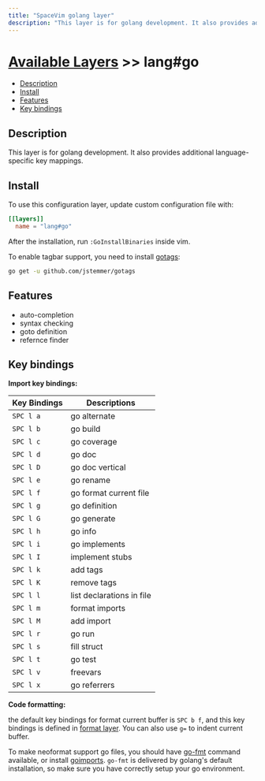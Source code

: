 ```yaml
---
title: "SpaceVim golang layer"
description: "This layer is for golang development. It also provides additional language-specific key mappings."
---
```


# [Available Layers](../../) >> lang#go

<!-- vim-markdown-toc GFM -->

- [Description](#description)
- [Install](#install)
- [Features](#features)
- [Key bindings](#key-bindings)

<!-- vim-markdown-toc -->

## Description

This layer is for golang development. It also provides additional language-specific key mappings.

## Install

To use this configuration layer, update custom configuration file with:

```toml
[[layers]]
  name = "lang#go"
```

After the installation, run `:GoInstallBinaries` inside vim.

To enable tagbar support, you need to install [gotags](https://github.com/jstemmer/gotags):

```sh
go get -u github.com/jstemmer/gotags
```

## Features

- auto-completion
- syntax checking
- goto definition
- refernce finder

## Key bindings

**Import key bindings:**

| Key Bindings | Descriptions              |
| ------------ | ------------------------- |
| `SPC l a`    | go alternate              |
| `SPC l b`    | go build                  |
| `SPC l c`    | go coverage               |
| `SPC l d`    | go doc                    |
| `SPC l D`    | go doc vertical           |
| `SPC l e`    | go rename                 |
| `SPC l f`    | go format current file    |
| `SPC l g`    | go definition             |
| `SPC l G`    | go generate               |
| `SPC l h`    | go info                   |
| `SPC l i`    | go implements             |
| `SPC l I`    | implement stubs           |
| `SPC l k`    | add tags                  |
| `SPC l K`    | remove tags               |
| `SPC l l`    | list declarations in file |
| `SPC l m`    | format imports            |
| `SPC l M`    | add import                |
| `SPC l r`    | go run                    |
| `SPC l s`    | fill struct               |
| `SPC l t`    | go test                   |
| `SPC l v`    | freevars                  |
| `SPC l x`    | go referrers              |

**Code formatting:**

the default key bindings for format current buffer is `SPC b f`, and this key bindings is defined in [format layer](<>). You can also use `g=` to indent current buffer.

To make neoformat support go files, you should have [go-fmt](http://golang.org/cmd/gofmt/) command available, or
install [goimports](https://godoc.org/golang.org/x/tools/cmd/goimports). `go-fmt` is delivered by golang's default installation, so make sure you have correctly setup your go environment.
